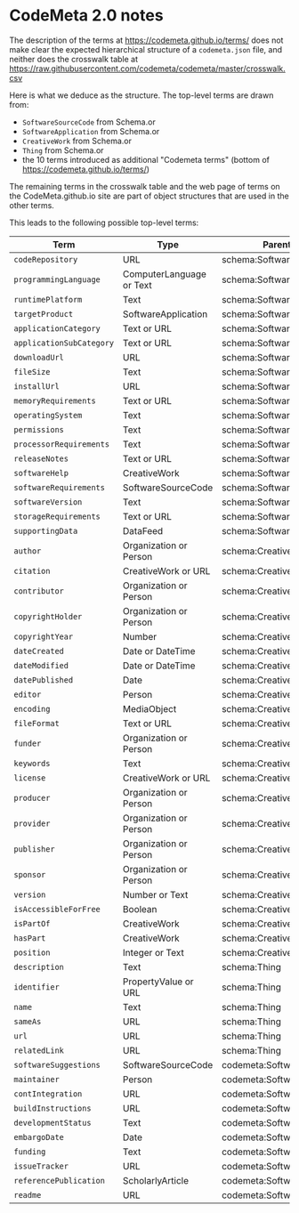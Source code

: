 # CodeMeta 2.0 notes

The description of the terms at <https://codemeta.github.io/terms/> does not make clear the expected hierarchical structure of a `codemeta.json` file, and neither does the crosswalk table at <https://raw.githubusercontent.com/codemeta/codemeta/master/crosswalk.csv>

Here is what we deduce as the structure. The top-level terms are drawn from:
 * `SoftwareSourceCode` from Schema.or
 * `SoftwareApplication` from Schema.or
 * `CreativeWork` from Schema.or
 * `Thing` from Schema.or
* the 10 terms introduced as additional "Codemeta terms" (bottom of <https://codemeta.github.io/terms/>)

The remaining terms in the crosswalk table and the web page of terms on the CodeMeta.github.io site are part of object structures that are used in the other terms.

This leads to the following possible top-level terms:

| Term                     | Type                      | Parent Type                 |
|--------------------------|---------------------------|-----------------------------|
| `codeRepository`         | URL                       | schema:SoftwareSourceCode   |
| `programmingLanguage`    | ComputerLanguage  or Text | schema:SoftwareSourceCode   |
| `runtimePlatform`        | Text                      | schema:SoftwareSourceCode   |
| `targetProduct`          | SoftwareApplication       | schema:SoftwareSourceCode   |
| `applicationCategory`    | Text  or URL              | schema:SoftwareApplication  |
| `applicationSubCategory` | Text  or URL              | schema:SoftwareApplication  |
| `downloadUrl`            | URL                       | schema:SoftwareApplication  |
| `fileSize`               | Text                      | schema:SoftwareApplication  |
| `installUrl`             | URL                       | schema:SoftwareApplication  |
| `memoryRequirements`     | Text  or URL              | schema:SoftwareApplication  |
| `operatingSystem`        | Text                      | schema:SoftwareApplication  |
| `permissions`            | Text                      | schema:SoftwareApplication  |
| `processorRequirements`  | Text                      | schema:SoftwareApplication  |
| `releaseNotes`           | Text  or URL              | schema:SoftwareApplication  |
| `softwareHelp`           | CreativeWork              | schema:SoftwareApplication  |
| `softwareRequirements`   | SoftwareSourceCode        | schema:SoftwareApplication  |
| `softwareVersion`        | Text                      | schema:SoftwareApplication  |
| `storageRequirements`    | Text  or URL              | schema:SoftwareApplication  |
| `supportingData`         | DataFeed                  | schema:SoftwareApplication  |
| `author`                 | Organization  or Person   | schema:CreativeWork         |
| `citation`               | CreativeWork  or URL      | schema:CreativeWork         |
| `contributor`            | Organization  or Person   | schema:CreativeWork         |
| `copyrightHolder`        | Organization  or Person   | schema:CreativeWork         |
| `copyrightYear`          | Number                    | schema:CreativeWork         |
| `dateCreated`            | Date  or DateTime         | schema:CreativeWork         |
| `dateModified`           | Date  or DateTime         | schema:CreativeWork         |
| `datePublished`          | Date                      | schema:CreativeWork         |
| `editor`                 | Person                    | schema:CreativeWork         |
| `encoding`               | MediaObject               | schema:CreativeWork         |
| `fileFormat`             | Text  or URL              | schema:CreativeWork         |
| `funder`                 | Organization or Person    | schema:CreativeWork         |
| `keywords`               | Text                      | schema:CreativeWork         |
| `license`                | CreativeWork  or URL      | schema:CreativeWork         |
| `producer`               | Organization  or Person   | schema:CreativeWork         |
| `provider`               | Organization  or Person   | schema:CreativeWork         |
| `publisher`              | Organization  or Person   | schema:CreativeWork         |
| `sponsor`                | Organization  or Person   | schema:CreativeWork         |
| `version`                | Number  or Text           | schema:CreativeWork         |
| `isAccessibleForFree`    | Boolean                   | schema:CreativeWork         |
| `isPartOf`               | CreativeWork              | schema:CreativeWork         |
| `hasPart`                | CreativeWork              | schema:CreativeWork         |
| `position`               | Integer or Text           | schema:CreativeWork         |
| `description`            | Text                      | schema:Thing                |
| `identifier`             | PropertyValue  or URL     | schema:Thing                |
| `name`                   | Text                      | schema:Thing                |
| `sameAs`                 | URL                       | schema:Thing                |
| `url`                    | URL                       | schema:Thing                |
| `relatedLink`            | URL                       | schema:Thing                |
| `softwareSuggestions`    | SoftwareSourceCode        | codemeta:SoftwareSourceCode |
| `maintainer`             | Person                    | codemeta:SoftwareSourceCode |
| `contIntegration`        | URL                       | codemeta:SoftwareSourceCode |
| `buildInstructions`      | URL                       | codemeta:SoftwareSourceCode |
| `developmentStatus`      | Text                      | codemeta:SoftwareSourceCode |
| `embargoDate`            | Date                      | codemeta:SoftwareSourceCode |
| `funding`                | Text                      | codemeta:SoftwareSourceCode |
| `issueTracker`           | URL                       | codemeta:SoftwareSourceCode |
| `referencePublication`   | ScholarlyArticle          | codemeta:SoftwareSourceCode |
| `readme`                 | URL                       | codemeta:SoftwareSourceCode |
